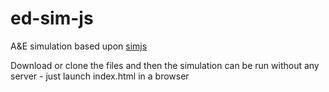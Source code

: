 # ed-sim-js

A&E simulation based upon [simjs](simjs.com)

Download or clone the files and then the simulation can be run without any server - just launch index.html in a browser
